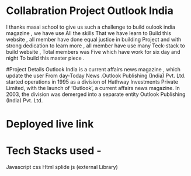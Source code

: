 # Collabration Project Outlook India 
I thanks masai school to give us such a challenge to build oulook india magazine , we have use All the skills That we have learn to
Build this website , all member have done equal justice in building Project and with strong dedication to learn more , all member have use
many Teck-stack to build website , Total members was Five which have work for six day and night To build this master piece .

#Project Details
Outlook India is  a current affairs news magazine , which update the user From day-Today News .Outlook Publishing (India) Pvt. Ltd.
started operations in 1995 as a division of Hathway Investments Private Limited, with the launch of ‘Outlook’,
a current affairs news magazine. In 2003, the division was demerged into a separate entity Outlook Publishing (India) Pvt. Ltd.

# Deployed live link


# Tech Stacks used -
Javascript 
css
Html
splide js (external Library)

